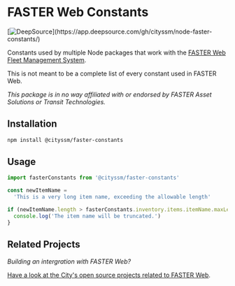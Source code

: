 # FASTER Web Constants

[![DeepSource](https://app.deepsource.com/gh/cityssm/node-faster-constants.svg/?label=active+issues&show_trend=true&token=HHrRXKZqVYqHOKAFRFTbcr8_)](https://app.deepsource.com/gh/cityssm/node-faster-constants/)

Constants used by multiple Node packages that work with the
[FASTER Web Fleet Management System](https://fasterasset.com/products/fleet-management-software/).

This is not meant to be a complete list of every constant used in FASTER Web.

_This package is in no way affiliated with or endorsed by FASTER Asset Solutions or Transit Technologies._

## Installation

```sh
npm install @cityssm/faster-constants
```

## Usage

```javascript
import fasterConstants from '@cityssm/faster-constants'

const newItemName =
  'This is a very long item name, exceeding the allowable length'

if (newItemName.length > fasterConstants.inventory.items.itemName.maxLength) {
  console.log('The item name will be truncated.')
}
```

## Related Projects

_Building an intergration with FASTER Web?_

[Have a look at the City's open source projects related to FASTER Web](https://github.com/cityssm/faster-web-projects).
